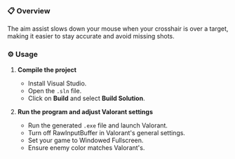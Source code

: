 ### 📋 Overview
The aim assist slows down your mouse when your crosshair is over a target, making it easier to stay accurate and avoid missing shots.  

### ⚙️ Usage

1. **Compile the project**  
   - Install Visual Studio.  
   - Open the `.sln` file.  
   - Click on **Build** and select **Build Solution**.


2. **Run the program and adjust Valorant settings**
   - Run the generated `.exe` file and launch Valorant.
   - Turn off RawInputBuffer in Valorant's general settings.  
   - Set your game to Windowed Fullscreen.
   - Ensure enemy color matches Valorant's.
